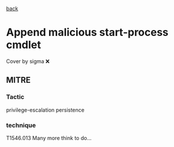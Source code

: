 [back](../index.md)
# Append malicious start-process cmdlet
Cover by sigma :x: 
## MITRE
### Tactic
privilege-escalation
persistence
### technique
T1546.013
Many more think to do...